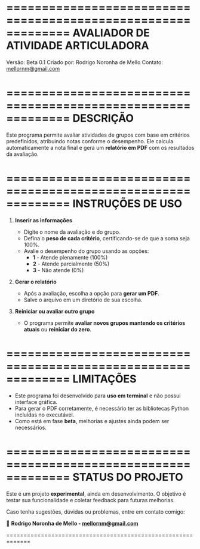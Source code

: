 =============================================================
                  AVALIADOR DE ATIVIDADE ARTICULADORA
=============================================================

Versão: Beta 0.1
Criado por: Rodrigo Noronha de Mello
Contato: mellornm@gmail.com

=============================================================
                        DESCRIÇÃO
=============================================================
Este programa permite avaliar atividades de grupos com base em critérios 
predefinidos, atribuindo notas conforme o desempenho. Ele calcula 
automaticamente a nota final e gera um **relatório em PDF** com os resultados 
da avaliação.

=============================================================
                      INSTRUÇÕES DE USO
=============================================================

1) **Inserir as informações**
   - Digite o nome da avaliação e do grupo.
   - Defina o **peso de cada critério**, certificando-se de que a soma seja 100%.
   - Avalie o desempenho do grupo usando as opções:
      - **1** - Atende plenamente (100%)
      - **2** - Atende parcialmente (50%)
      - **3** - Não atende (0%)

2) **Gerar o relatório**
   - Após a avaliação, escolha a opção para **gerar um PDF**.
   - Salve o arquivo em um diretório de sua escolha.

3) **Reiniciar ou avaliar outro grupo**
   - O programa permite **avaliar novos grupos mantendo os critérios atuais** 
     ou **reiniciar do zero**.

=============================================================
                         LIMITAÇÕES
=============================================================
- Este programa foi desenvolvido para **uso em terminal** e não possui interface gráfica.
- Para gerar o PDF corretamente, é necessário ter as bibliotecas Python incluídas no executável.
- Como está em fase **beta**, melhorias e ajustes ainda podem ser necessários.

=============================================================
                    STATUS DO PROJETO
=============================================================
Este é um projeto **experimental**, ainda em desenvolvimento. O objetivo é 
testar sua funcionalidade e coletar feedback para futuras melhorias.

Caso tenha sugestões, dúvidas ou problemas, entre em contato comigo:

📧 **Rodrigo Noronha de Mello - mellornm@gmail.com**

=============================================================

